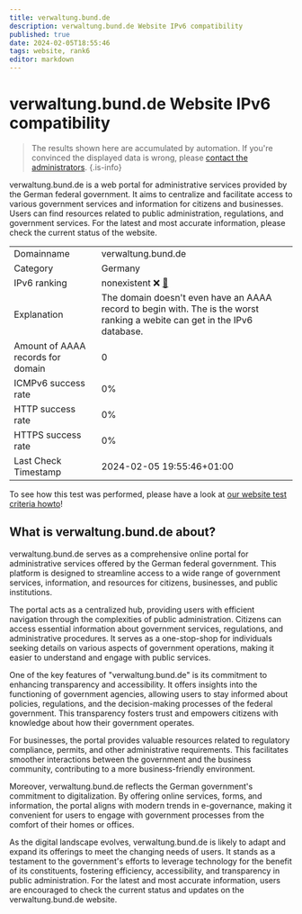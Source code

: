 ```yaml
---
title: verwaltung.bund.de
description: verwaltung.bund.de Website IPv6 compatibility
published: true
date: 2024-02-05T18:55:46
tags: website, rank6
editor: markdown
---
```


# verwaltung.bund.de Website IPv6 compatibility

> The results shown here are accumulated by automation. If you're convinced the displayed data is wrong, please [contact the administrators](/howto/chat). 
{.is-info}

verwaltung.bund.de is a web portal for administrative services provided by the German federal government. It aims to centralize and facilitate access to various government services and information for citizens and businesses. Users can find resources related to public administration, regulations, and government services. For the latest and most accurate information, please check the current status of the website.


|   |   |
| - | - |
| Domainname | verwaltung.bund.de
| Category | Germany |
| IPv6 ranking | nonexistent :x: [🔗](/howto/ranking) |
| Explanation | The domain doesn't even have an AAAA record to begin with. The is the worst ranking a webite can get in the IPv6 database. |
| Amount of AAAA records for domain | 0 |
| ICMPv6 success rate | 0%|
| HTTP success rate | 0% |
| HTTPS success rate | 0% |
| Last Check Timestamp | 2024-02-05 19:55:46+01:00 |

To see how this test was performed, please have a look at [our website test criteria howto](/howto/testcriteria/website)!


## What is verwaltung.bund.de about?
verwaltung.bund.de serves as a comprehensive online portal for administrative services offered by the German federal government. This platform is designed to streamline access to a wide range of government services, information, and resources for citizens, businesses, and public institutions.

The portal acts as a centralized hub, providing users with efficient navigation through the complexities of public administration. Citizens can access essential information about government services, regulations, and administrative procedures. It serves as a one-stop-shop for individuals seeking details on various aspects of government operations, making it easier to understand and engage with public services.

One of the key features of "verwaltung.bund.de" is its commitment to enhancing transparency and accessibility. It offers insights into the functioning of government agencies, allowing users to stay informed about policies, regulations, and the decision-making processes of the federal government. This transparency fosters trust and empowers citizens with knowledge about how their government operates.

For businesses, the portal provides valuable resources related to regulatory compliance, permits, and other administrative requirements. This facilitates smoother interactions between the government and the business community, contributing to a more business-friendly environment.

Moreover, verwaltung.bund.de reflects the German government's commitment to digitalization. By offering online services, forms, and information, the portal aligns with modern trends in e-governance, making it convenient for users to engage with government processes from the comfort of their homes or offices.

As the digital landscape evolves, verwaltung.bund.de is likely to adapt and expand its offerings to meet the changing needs of users. It stands as a testament to the government's efforts to leverage technology for the benefit of its constituents, fostering efficiency, accessibility, and transparency in public administration. For the latest and most accurate information, users are encouraged to check the current status and updates on the verwaltung.bund.de website.


